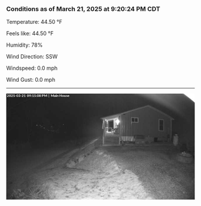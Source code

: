 ### Conditions as of March 21, 2025 at 9:20:24 PM CDT 

Temperature: 44.50 &deg;F

Feels like: 44.50 &deg;F

Humidity: 78%

Wind Direction: SSW

Windspeed: 0.0 mph

Wind Gust: 0.0 mph

---

<img src="./images/latest.jpeg"/>

